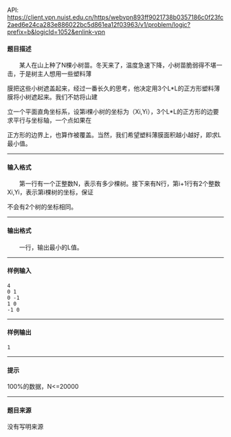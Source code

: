 API: https://client.vpn.nuist.edu.cn/https/webvpn893ff9021738b0357186c0f23fc2aed6e24ca283e886022bc5d861ea12f03963/v1/problem/logic?prefix=b&logicId=1052&enlink-vpn

#### 题目描述

　　某人在山上种了N棵小树苗。冬天来了，温度急速下降，小树苗脆弱得不堪一击，于是树主人想用一些塑料薄

膜把这些小树遮盖起来，经过一番长久的思考，他决定用3个L\*L的正方形塑料薄膜将小树遮起来。我们不妨将山建

立一个平面直角坐标系，设第i棵小树的坐标为（Xi,Yi），3个L\*L的正方形的边要求平行与坐标轴，一个点如果在

正方形的边界上，也算作被覆盖。当然，我们希望塑料薄膜面积越小越好，即求L最小值。

---

#### 输入格式

　　第一行有一个正整数N，表示有多少棵树。接下来有N行，第i+1行有2个整数Xi,Yi，表示第i棵树的坐标，保证

不会有2个树的坐标相同。

---

#### 输出格式

　　一行，输出最小的L值。

---

#### 样例输入
```
4
0 1
0 -1
1 0
-1 0
```

---

#### 样例输出
```
1
```

---

#### 提示

100%的数据，N<=20000

---

#### 题目来源

没有写明来源